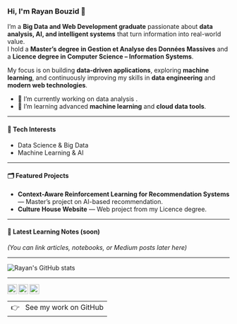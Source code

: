 ### Hi, I'm Rayan Bouzid 👋

I’m a **Big Data and Web Development graduate** passionate about **data analysis, AI, and intelligent systems** that turn information into real-world value.  
I hold a **Master’s degree in Gestion et Analyse des Données Massives** and a **Licence degree in Computer Science – Information Systems**.  

My focus is on building **data-driven applications**, exploring **machine learning**, and continuously improving my skills in **data engineering** and **modern web technologies**.

- 🔭 I’m currently working on data analysis .  
- 🌱 I’m learning advanced **machine learning** and **cloud data tools**.  


---

#### 🧠 Tech Interests
- Data Science & Big Data  
- Machine Learning & AI  

---

#### 🗂 Featured Projects
<!-- Add your top repos here later -->
- **Context-Aware Reinforcement Learning for Recommendation Systems** — Master’s project on AI-based recommendation.  
- **Culture House Website** — Web project from my Licence degree.

---

#### 🧾 Latest Learning Notes (soon)
*(You can link articles, notebooks, or Medium posts later here)*

---

![Rayan's GitHub stats](https://github-readme-stats.vercel.app/api?username=YOUR_GITHUB_USERNAME&theme=tokyonight&show_icons=true)

---

<a href="https://www.linkedin.com/in/YOUR-LINKEDIN">
  <img align="left" alt="Rayan Bouzid | LinkedIn" width="22px" src="https://cdn.jsdelivr.net/npm/simple-icons@v3/icons/linkedin.svg" />
</a>
<a href="https://github.com/YOUR_GITHUB_USERNAME">
  <img align="left" alt="Rayan Bouzid | GitHub" width="22px" src="https://cdn.jsdelivr.net/npm/simple-icons@v3/icons/github.svg" />
</a>
<a href="https://medium.com/@YOUR_MEDIUM_HANDLE">
  <img align="left" alt="Rayan Bouzid | Medium" width="22px" src="https://cdn.jsdelivr.net/npm/simple-icons@3.0.1/icons/medium.svg" />
</a>

<br />

<a href="https://github.com/YOUR_GITHUB_USERNAME">
  <table align="right">
      <tr>
          <td>
            👉 &nbsp;&nbsp;See my work on GitHub
          </td>
      </tr>
  </table>
</a>
